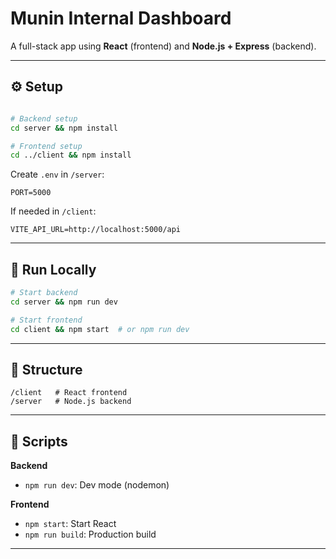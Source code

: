 # Munin Internal Dashboard

A full-stack app using **React** (frontend) and **Node.js + Express** (backend).

---

## ⚙️ Setup

```bash

# Backend setup
cd server && npm install

# Frontend setup
cd ../client && npm install
```

Create `.env` in `/server`:

```env
PORT=5000
```

If needed in `/client`:

```env
VITE_API_URL=http://localhost:5000/api
```

---

## 🧪 Run Locally

```bash
# Start backend
cd server && npm run dev

# Start frontend
cd client && npm start  # or npm run dev
```

---

## 📁 Structure

```
/client   # React frontend
/server   # Node.js backend
```

---

## 🚀 Scripts

**Backend**
- `npm run dev`: Dev mode (nodemon)

**Frontend**
- `npm start`: Start React
- `npm run build`: Production build

---
